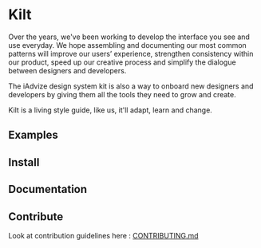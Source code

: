 Kilt
====

Over the years, we've been working to develop the interface you see and use everyday. We hope assembling and documenting our most common patterns will improve our users’ experience, strengthen consistency within our product, speed up our creative process and simplify the dialogue between designers and developers.

The iAdvize design system kit is also a way to onboard new designers and developers by giving them all the tools they need to grow and create.

Kilt is a living style guide, like us, it'll adapt, learn and change.

## Examples

## Install

## Documentation

## Contribute

Look at contribution guidelines here : [CONTRIBUTING.md](CONTRIBUTING.md)
